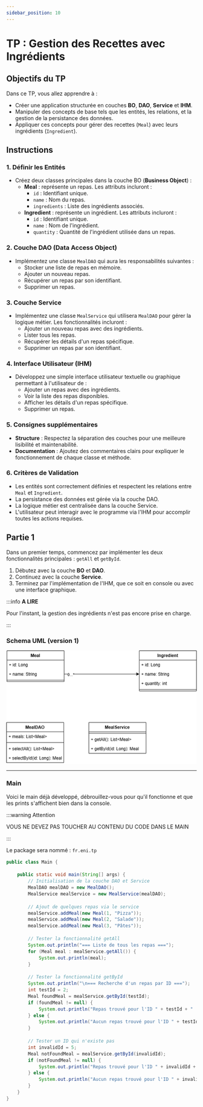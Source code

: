 ```yaml
---
sidebar_position: 10
---
```


# TP : Gestion des Recettes avec Ingrédients

## Objectifs du TP

Dans ce TP, vous allez apprendre à :
- Créer une application structurée en couches **BO**, **DAO**, **Service** et **IHM**.
- Manipuler des concepts de base tels que les entités, les relations, et la gestion de la persistance des données.
- Appliquer ces concepts pour gérer des recettes (`Meal`) avec leurs ingrédients (`Ingredient`).

## Instructions

### 1. Définir les Entités

- Créez deux classes principales dans la couche BO (**Business Object**) :
  - **Meal** : représente un repas. Les attributs incluront :
    - `id` : Identifiant unique.
    - `name` : Nom du repas.
    - `ingredients` : Liste des ingrédients associés.
  - **Ingredient** : représente un ingrédient. Les attributs incluront :
    - `id` : Identifiant unique.
    - `name` : Nom de l'ingrédient.
    - `quantity` : Quantité de l'ingrédient utilisée dans un repas.

### 2. Couche DAO (**Data Access Object**)

- Implémentez une classe `MealDAO` qui aura les responsabilités suivantes :
  - Stocker une liste de repas en mémoire.
  - Ajouter un nouveau repas.
  - Récupérer un repas par son identifiant.
  - Supprimer un repas.

### 3. Couche Service

- Implémentez une classe `MealService` qui utilisera `MealDAO` pour gérer la logique métier. Les fonctionnalités incluront :
  - Ajouter un nouveau repas avec des ingrédients.
  - Lister tous les repas.
  - Récupérer les détails d'un repas spécifique.
  - Supprimer un repas par son identifiant.

### 4. Interface Utilisateur (IHM)

- Développez une simple interface utilisateur textuelle ou graphique permettant à l'utilisateur de :
  - Ajouter un repas avec des ingrédients.
  - Voir la liste des repas disponibles.
  - Afficher les détails d'un repas spécifique.
  - Supprimer un repas.

### 5. Consignes supplémentaires

- **Structure** : Respectez la séparation des couches pour une meilleure lisibilité et maintenabilité.
- **Documentation** : Ajoutez des commentaires clairs pour expliquer le fonctionnement de chaque classe et méthode.

### 6. Critères de Validation

- Les entités sont correctement définies et respectent les relations entre `Meal` et `Ingredient`.
- La persistance des données est gérée via la couche DAO.
- La logique métier est centralisée dans la couche Service.
- L'utilisateur peut interagir avec le programme via l'IHM pour accomplir toutes les actions requises.

## Partie 1 

Dans un premier temps, commencez par implémenter les deux fonctionnalités principales : `getAll` et `getById`.

1. Débutez avec la couche **BO** et **DAO**.
2. Continuez avec la couche **Service**.
3. Terminez par l'implémentation de l'IHM, que ce soit en console ou avec une interface graphique.

:::info **A LIRE**

Pour l'instant, la gestion des ingrédients n'est pas encore prise en charge.

:::

### Schema UML (version 1)

![Screenshot](img/tp_meal_01_01.png)

---

### Main

Voici le main déjà développé, débrouillez-vous pour qu'il fonctionne et que les prints s'affichent bien dans la console.

:::warning Attention 

VOUS NE DEVEZ PAS TOUCHER AU CONTENU DU CODE DANS LE MAIN

:::

Le package sera nommé : `fr.eni.tp`

```java
public class Main {

    public static void main(String[] args) {
        // Initialisation de la couche DAO et Service
        MealDAO mealDAO = new MealDAO();
        MealService mealService = new MealService(mealDAO);

        // Ajout de quelques repas via le service
        mealService.addMeal(new Meal(1, "Pizza"));
        mealService.addMeal(new Meal(2, "Salade"));
        mealService.addMeal(new Meal(3, "Pâtes"));

        // Tester la fonctionnalité getAll
        System.out.println("=== Liste de tous les repas ===");
        for (Meal meal : mealService.getAll()) {
            System.out.println(meal);
        }

        // Tester la fonctionnalité getById
        System.out.println("\n=== Recherche d'un repas par ID ===");
        int testId = 2;
        Meal foundMeal = mealService.getById(testId);
        if (foundMeal != null) {
            System.out.println("Repas trouvé pour l'ID " + testId + " : " + foundMeal);
        } else {
            System.out.println("Aucun repas trouvé pour l'ID " + testId);
        }

        // Tester un ID qui n'existe pas
        int invalidId = 5;
        Meal notFoundMeal = mealService.getById(invalidId);
        if (notFoundMeal != null) {
            System.out.println("Repas trouvé pour l'ID " + invalidId + " : " + notFoundMeal);
        } else {
            System.out.println("Aucun repas trouvé pour l'ID " + invalidId);
        }
    }
}
```